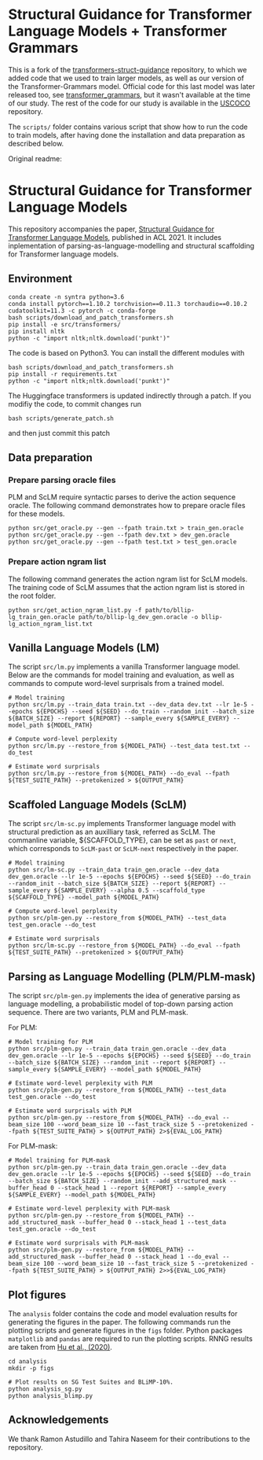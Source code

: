 # Structural Guidance for Transformer Language Models + Transformer Grammars

This is a fork of the [transformers-struct-guidance](https://github.com/IBM/transformers-struct-guidance) repository,
to which we added code that we used to train larger models, as well as our version of the Transformer-Grammars model.
Official code for this last model was later released too, see [transformer_grammars](https://github.com/google-deepmind/transformer_grammars), but
it wasn't available at the time of our study.
The rest of the code for our study is available in the [USCOCO](https://github.com/rubencart/USCOCO) repository.

The `scripts/` folder contains various script that show how to run the code to train models, after
having done the installation and data preparation as described below.

Original readme:

# Structural Guidance for Transformer Language Models

This repository accompanies the paper, [Structural Guidance for Transformer Language Models](https://arxiv.org/pdf/2108.00104.pdf), published in ACL 2021. It includes inplementation of parsing-as-language-modelling and structural scaffolding for Transformer language models.

## Environment

```
conda create -n syntra python=3.6
conda install pytorch==1.10.2 torchvision==0.11.3 torchaudio==0.10.2 cudatoolkit=11.3 -c pytorch -c conda-forge
bash scripts/download_and_patch_transformers.sh
pip install -e src/transformers/
pip install nltk
python -c "import nltk;nltk.download('punkt')"
```

The code is based on Python3. You can install the different modules with
```
bash scripts/download_and_patch_transformers.sh
pip install -r requirements.txt
python -c "import nltk;nltk.download('punkt')"
```

The Huggingface transformers is updated indirectly through a patch. If you
modifiy the code, to commit changes run

```
bash scripts/generate_patch.sh
```

and then just commit this patch


## Data preparation

### Prepare parsing oracle files 

PLM and ScLM require syntactic parses to derive the action sequence oracle. The following command demonstrates how to prepare oracle files for these models.

```
python src/get_oracle.py --gen --fpath train.txt > train_gen.oracle
python src/get_oracle.py --gen --fpath dev.txt > dev_gen.oracle
python src/get_oracle.py --gen --fpath test.txt > test_gen.oracle
```

### Prepare action ngram list

The following command generates the action ngram list for ScLM models. The training code of ScLM assumes that the action ngram list is stored in the root folder.

```
python src/get_action_ngram_list.py -f path/to/bllip-lg_train_gen.oracle path/to/bllip-lg_dev_gen.oracle -o bllip-lg_action_ngram_list.txt
```

## Vanilla Language Models (LM)

The script `src/lm.py` implements a vanilla Transformer language model. Below are the commands for model training and evaluation, as well as commands to compute word-level surprisals from a trained model.

```
# Model training
python src/lm.py --train_data train.txt --dev_data dev.txt --lr 1e-5 --epochs ${EPOCHS} --seed ${SEED} --do_train --random_init --batch_size ${BATCH_SIZE} --report ${REPORT} --sample_every ${SAMPLE_EVERY} --model_path ${MODEL_PATH}

# Compute word-level perplexity
python src/lm.py --restore_from ${MODEL_PATH} --test_data test.txt --do_test

# Estimate word surprisals
python src/lm.py --restore_from ${MODEL_PATH} --do_eval --fpath ${TEST_SUITE_PATH} --pretokenized > ${OUTPUT_PATH}
```

## Scaffoled Language Models (ScLM)

The script `src/lm-sc.py` implements Transformer language model with structural prediction as an auxilliary task, referred as ScLM. The commanline variable, ${SCAFFOLD_TYPE}, can be set as `past` or `next`, which corresponds to `ScLM-past` or `ScLM-next` respectively in the paper.

```
# Model training  
python src/lm-sc.py --train_data train_gen.oracle --dev_data dev_gen.oracle --lr 1e-5 --epochs ${EPOCHS} --seed ${SEED} --do_train --random_init --batch_size ${BATCH_SIZE} --report ${REPORT} --sample_every ${SAMPLE_EVERY} --alpha 0.5 --scaffold_type ${SCAFFOLD_TYPE} --model_path ${MODEL_PATH}

# Compute word-level perplexity
python src/plm-gen.py --restore_from ${MODEL_PATH} --test_data test_gen.oracle --do_test

# Estimate word surprisals
python src/lm-sc.py --restore_from ${MODEL_PATH} --do_eval --fpath ${TEST_SUITE_PATH} --pretokenized > ${OUTPUT_PATH}
```

## Parsing as Language Modelling (PLM/PLM-mask)

The script `src/plm-gen.py` implements the idea of generative parsing as language modelling, a probabilistic model of top-down parsing action sequence. There are two variants, PLM and PLM-mask.

For PLM:
```
# Model training for PLM
python src/plm-gen.py --train_data train_gen.oracle --dev_data dev_gen.oracle --lr 1e-5 --epochs ${EPOCHS} --seed ${SEED} --do_train --batch_size ${BATCH_SIZE} --random_init --report ${REPORT} --sample_every ${SAMPLE_EVERY} --model_path ${MODEL_PATH}

# Estimate word-level perplexity with PLM
python src/plm-gen.py --restore_from ${MODEL_PATH} --test_data test_gen.oracle --do_test

# Estimate word surprisals with PLM
python src/plm-gen.py --restore_from ${MODEL_PATH} --do_eval --beam_size 100 --word_beam_size 10 --fast_track_size 5 --pretokenized --fpath ${TEST_SUITE_PATH} > ${OUTPUT_PATH} 2>${EVAL_LOG_PATH}
```

For PLM-mask:
```
# Model training for PLM-mask
python src/plm-gen.py --train_data train_gen.oracle --dev_data dev_gen.oracle --lr 1e-5 --epochs ${EPOCHS} --seed ${SEED} --do_train --batch_size ${BATCH_SIZE} --random_init --add_structured_mask --buffer_head 0 --stack_head 1 --report ${REPORT} --sample_every ${SAMPLE_EVERY} --model_path ${MODEL_PATH}

# Estimate word-level perplexity with PLM-mask
python src/plm-gen.py --restore_from ${MODEL_PATH} --add_structured_mask --buffer_head 0 --stack_head 1 --test_data test_gen.oracle --do_test

# Estimate word surprisals with PLM-mask
python src/plm-gen.py --restore_from ${MODEL_PATH} --add_structured_mask --buffer_head 0 --stack_head 1 --do_eval --beam_size 100 --word_beam_size 10 --fast_track_size 5 --pretokenized --fpath ${TEST_SUITE_PATH} > ${OUTPUT_PATH} 2>>${EVAL_LOG_PATH}
```

## Plot figures

The `analysis` folder contains the code and model evaluation results for generating the figures in the paper. The following commands run the plotting scripts and generate figures in the `figs` folder. Python packages `matplotlib` and `pandas` are required to run the plotting scripts. RNNG results are taken from [Hu et al., (2020)](https://github.com/cpllab/syntactic-generalization/tree/master/data/raw/sg_results).

```
cd analysis
mkdir -p figs

# Plot results on SG Test Suites and BLiMP-10%.
python analysis_sg.py
python analysis_blimp.py
```

## Acknowledgements

We thank Ramon Astudillo and Tahira Naseem for their contributions to the repository.
